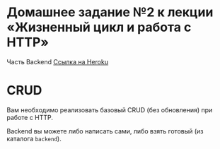 # Домашнее задание №2 к лекции «Жизненный цикл и работа с HTTP»
Часть Backend
[Ссылка на Heroku](https://crud-backend-2021.herokuapp.com/)

CRUD
===

Вам необходимо реализовать базовый CRUD (без обновления) при работе с HTTP.

Backend вы можете либо написать сами, либо взять готовый (из каталога `backend`).


